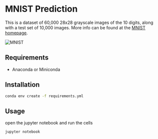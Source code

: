 # MNIST Prediction

This is a dataset of 60,000 28x28 grayscale images of the 10 digits, along with a test set of 10,000 images. More info can be found at the [MNIST homepage](http://yann.lecun.com/exdb/mnist/).

![MNIST](https://upload.wikimedia.org/wikipedia/commons/2/27/MnistExamples.png)

## Requirements

- Anaconda or Miniconda

## Installation

```bash
conda env create -f requirements.yml
```

## Usage

open the jupyter notebook and run the cells

```bash
jupyter notebook
```